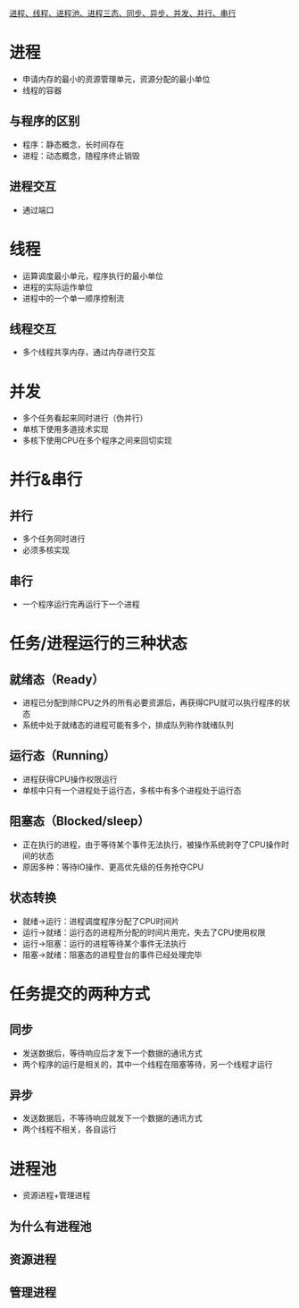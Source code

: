 [进程、线程、进程池、进程三态、同步、异步、并发、并行、串行
](https://mp.weixin.qq.com/s/m3NhXmljwGU_WiTl9xmg1g)

# 进程

* 申请内存的最小的资源管理单元，资源分配的最小单位
* 线程的容器

## 与程序的区别

* 程序：静态概念，长时间存在
* 进程：动态概念，随程序终止销毁

## 进程交互

* 通过端口

# 线程

* 运算调度最小单元，程序执行的最小单位
* 进程的实际运作单位
* 进程中的一个单一顺序控制流

## 线程交互

* 多个线程共享内存，通过内存进行交互

# 并发

* 多个任务看起来同时进行（伪并行）
* 单核下使用多道技术实现
* 多核下使用CPU在多个程序之间来回切实现

# 并行&串行

## 并行

* 多个任务同时进行
* 必须多核实现

## 串行

* 一个程序运行完再运行下一个进程

# 任务/进程运行的三种状态

## 就绪态（Ready）

* 进程已分配到除CPU之外的所有必要资源后，再获得CPU就可以执行程序的状态
* 系统中处于就绪态的进程可能有多个，排成队列称作就绪队列

## 运行态（Running）

* 进程获得CPU操作权限运行
* 单核中只有一个进程处于运行态，多核中有多个进程处于运行态

## 阻塞态（Blocked/sleep）

* 正在执行的进程，由于等待某个事件无法执行，被操作系统剥夺了CPU操作时间的状态
* 原因多种：等待IO操作、更高优先级的任务抢夺CPU

## 状态转换

* 就绪->运行：进程调度程序分配了CPU时间片
* 运行->就绪：运行态的进程所分配的时间片用完，失去了CPU使用权限
* 运行->阻塞：运行的进程等待某个事件无法执行
* 阻塞->就绪：阻塞态的进程登台的事件已经处理完毕

# 任务提交的两种方式

## 同步

* 发送数据后，等待响应后才发下一个数据的通讯方式
* 两个程序的运行是相关的，其中一个线程在阻塞等待，另一个线程才运行

## 异步

* 发送数据后，不等待响应就发下一个数据的通讯方式
* 两个线程不相关，各自运行

# 进程池

* 资源进程+管理进程

## 为什么有进程池

## 资源进程

## 管理进程

